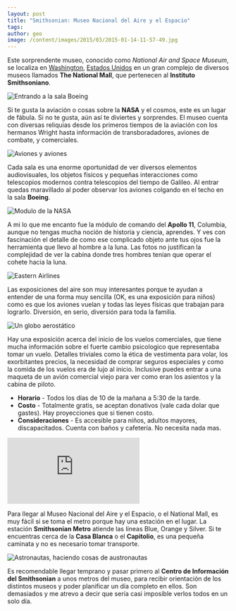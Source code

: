 ```yaml
---
layout: post
title: "Smithsonian: Museo Nacional del Aire y el Espacio"
tags: 
author: geo
image: /content/images/2015/03/2015-01-14-11-57-49.jpg
---
```

Este sorprendente museo, conocido como *National Air and Space Museum*, se localiza en [Washington](/tag/washington), [Estados Unidos](/tag/estados-unidos) en un gran complejo de diversos museos llamados **The National Mall**, que pertenecen al **Instituto Smithsoniano**. 

![Entrando a la sala Boeing](/content/images/2015/03/2015-01-14-10-32-04.jpg)

Si te gusta la aviación o cosas sobre la **NASA** y el cosmos, este es un lugar de fábula. Si no te gusta, aún así te diviertes y sorprendes. El museo cuenta con diversas reliquias desde los primeros tiempos de la aviación con los hermanos Wright hasta información de transboradadores, aviones de combate, y comerciales.

![Aviones y aviones](/content/images/2015/03/2015-01-14-11-05-20.jpg)

Cada sala es una enorme oportunidad de ver diversos elementos audiovisuales, los objetos fisicos y pequeñas interacciones como telescopios modernos contra telescopios del tiempo de Galileo. Al entrar quedas maravillado al poder observar los aviones colgando en el techo en la sala **Boeing**.

![Modulo de la NASA](/content/images/2015/03/2015-01-14-11-26-07.jpg)

A mi lo que me encanto fue la módulo de comando del **Apollo 11**, Columbia, aunque no tengas mucha noción de historia y ciencia, aprendes. Y ves con fascinación el detalle de como ese complicado objeto ante tus ojos fue la herramienta que llevo al hombre a la luna. Las fotos no justifican la complejidad de ver la cabina donde tres hombres tenían que operar el cohete hacia la luna.

![Eastern Airlines](/content/images/2015/03/2015-01-14-11-58-08.jpg)

Las exposiciones del aire son muy interesantes porque te ayudan a entender de una forma muy sencilla (OK, es una exposición para niños) como es que los aviones vuelan y todas las leyes físicas que trabajan para lograrlo. Diversión, en serio, diversión para toda la familia. 

![Un globo aerostático](/content/images/2015/03/2015-01-14-11-56-06.jpg)

Hay una exposición acerca del inicio de los vuelos comerciales, que tiene mucha información sobre el fuerte cambio psicologico que representaba tomar un vuelo. Detalles triviales como la ética de vestimenta para volar, los exorbitantes precios, la necesidad de comprar seguros especiales y como la comida de los vuelos era de lujo al inicio. Inclusive puedes entrar a una maqueta de un avión comercial viejo para ver como eran los asientos y la cabina de piloto.

* **Horario** - Todos los días de 10 de la mañana a 5:30 de la tarde.
* **Costo** - Totalmente gratis, se aceptan donativos (vale cada dolar que gastes). Hay proyecciones que si tienen costo.
* **Consideraciones** - Es accesible para niños, adultos mayores, discapacitados. Cuenta con baños y cafetería. No necesita nada mas.

<div class="embed-responsive embed-responsive-16by9">
<iframe src="https://www.google.com/maps/embed?pb=!1m14!1m8!1m3!1d6211.135653864928!2d-77.02439911114502!3d38.88812852230695!3m2!1i1024!2i768!4f13.1!3m3!1m2!1s0x0000000000000000%3A0xf8e7c937dd8ce81b!2sSmithsonian+National+Air+and+Space+Museum!5e0!3m2!1sen!2sus!4v1426712397706" class="embed-responsive-item"  frameborder="0" style="border:0"></iframe>
</div>

Para llegar al Museo Nacional del Aire y el Espacio, o el National Mall, es muy fácil si se toma el metro porque hay una estación en el lugar. La estación  **Smithsonian Metro** atiende las líneas Blue, Orange y Silver. Si te encuentras cerca de la **Casa Blanca** o el **Capitolio**, es una pequeña caminata y no es necesario tomar transporte. 

![Astronautas, haciendo cosas de austronautas](/content/images/2015/03/2015-01-14-11-50-51.jpg)

Es recomendable llegar temprano y pasar primero al **Centro de Información del Smithsonian** a unos metros del museo, para recibir orientación de los distintos museos y poder planificar un día completo en ellos. Son demasiados y me atrevo a decir que sería casi imposible verlos todos en un solo día.